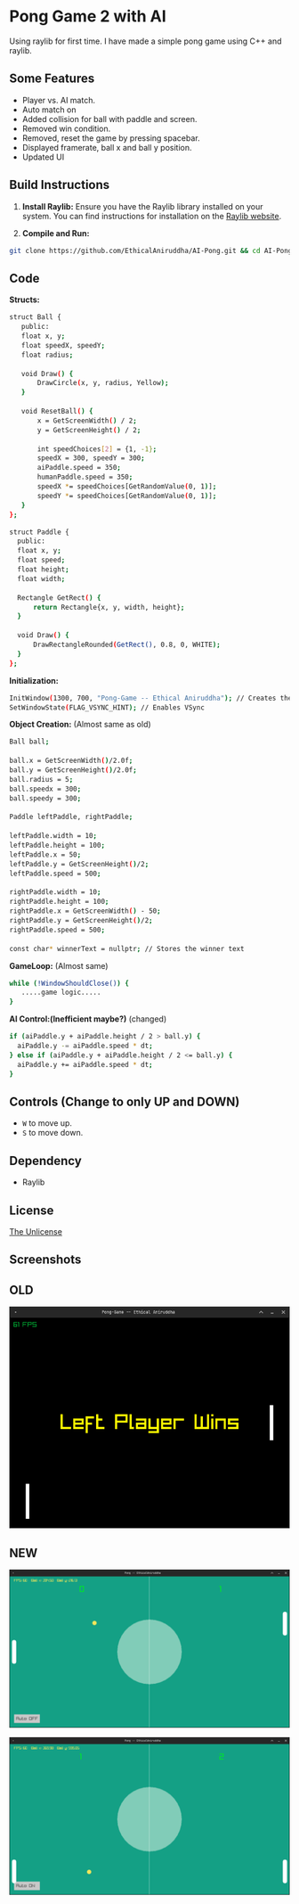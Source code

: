 # Pong Game 2 with AI

Using raylib for first time. I have made a simple pong game using C++ and raylib.

## Some Features

* Player vs. AI match.
* Auto match on
* Added collision for ball with paddle and screen.
* Removed win condition.
* Removed, reset the game by pressing spacebar.
* Displayed framerate, ball x and ball y position.
* Updated UI

## Build Instructions

1. **Install Raylib:** Ensure you have the Raylib library installed on your system.  You can find instructions for installation on the [Raylib website](https://www.raylib.com/).

2. **Compile and Run:**
  ```bash
  git clone https://github.com/EthicalAniruddha/AI-Pong.git && cd AI-Pong && cd PongGame2 && bash build.bash
```
## Code 

 **Structs:**
 ````bash
struct Ball { 
    public:
    float x, y;
    float speedX, speedY;
    float radius;

    void Draw() {
        DrawCircle(x, y, radius, Yellow);
    }

    void ResetBall() {
        x = GetScreenWidth() / 2;
        y = GetScreenHeight() / 2;

        int speedChoices[2] = {1, -1};
        speedX = 300, speedY = 300;
        aiPaddle.speed = 350;
        humanPaddle.speed = 350;
        speedX *= speedChoices[GetRandomValue(0, 1)];
        speedY *= speedChoices[GetRandomValue(0, 1)];
    }
};
 ````

  ````bash
struct Paddle {
    public:
    float x, y;
    float speed;
    float height;
    float width;

    Rectangle GetRect() {
        return Rectangle{x, y, width, height};
    }

    void Draw() {
        DrawRectangleRounded(GetRect(), 0.8, 0, WHITE);
    }
};
 ````

 **Initialization:**
 ````bash
 InitWindow(1300, 700, "Pong-Game -- Ethical Aniruddha"); // Creates the game window
 SetWindowState(FLAG_VSYNC_HINT); // Enables VSync
 ````

 **Object Creation:** (Almost same as old)
 ````bash
 Ball ball;

ball.x = GetScreenWidth()/2.0f;
ball.y = GetScreenHeight()/2.0f;
ball.radius = 5;
ball.speedx = 300;
ball.speedy = 300;

Paddle leftPaddle, rightPaddle;

leftPaddle.width = 10;
leftPaddle.height = 100;
leftPaddle.x = 50;
leftPaddle.y = GetScreenHeight()/2;
leftPaddle.speed = 500;

rightPaddle.width = 10;
rightPaddle.height = 100;
rightPaddle.x = GetScreenWidth() - 50;
rightPaddle.y = GetScreenHeight()/2;
rightPaddle.speed = 500;

 const char* winnerText = nullptr; // Stores the winner text
 ````

 **GameLoop:** (Almost same)
 ````bash
 while (!WindowShouldClose()) {
    .....game logic.....
}
 ````

 **AI Control:(Inefficient maybe?)** (changed)
 ````bash
 if (aiPaddle.y + aiPaddle.height / 2 > ball.y) {
   aiPaddle.y -= aiPaddle.speed * dt;
 } else if (aiPaddle.y + aiPaddle.height / 2 <= ball.y) {
   aiPaddle.y += aiPaddle.speed * dt;
 }
 ````

 ## Controls (Change to only UP and DOWN)

* ```W``` to move up.
* ```S``` to move down.

## Dependency
* Raylib


## License

[The Unlicense](https://choosealicense.com/licenses/unlicense/)


## Screenshots

## OLD
![App Screenshot](https://github.com/EthicalAniruddha/AI-Pong/blob/main/PongGame/win.png)

## NEW
![App Screenshot](https://github.com/EthicalAniruddha/AI-Pong/blob/main/PongGame2/ai.png)

![App Screenshot](https://github.com/EthicalAniruddha/AI-Pong/blob/main/PongGame2/autoOn.png)

